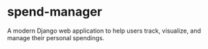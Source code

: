 # spend-manager
A modern Django web application to help users track, visualize, and manage their personal spendings.
